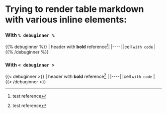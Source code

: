 ---
---

# Trying to render table markdown with various inline elements:

### With `% debuginner %`

{{% debuginner %}}
| header with **bold** reference[^1]|
|----|
|cell `with code` |
{{% /debuginner %}}


### With `< debuginner >`

{{< debuginner >}}
| header with **bold** reference[^1] |
|----|
|cell `with code` |
{{< /debuginner >}}

[^1]: test reference
